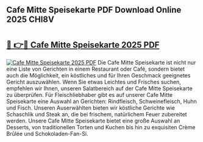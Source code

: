 ## Cafe Mitte Speisekarte PDF Download Online 2025 CHI8V

# <h2><a href="http://gcdt8ui.nevu.top/?p=Cafe+Mitte+Speisekarte">🔗 👉🔴 Cafe Mitte Speisekarte 2025 PDF</a></h2>

[![Cafe Mitte Speisekarte 2025 PDF](https://i.imgur.com/dBaPXMq.png)](http://gcdt8ui.nevu.top/?p=Cafe+Mitte+Speisekarte)
Die Cafe Mitte Speisekarte ist nicht nur eine Liste von Gerichten in einem Restaurant oder Café, sondern bietet auch die Möglichkeit, ein köstliches und für Ihren Geschmack geeignetes Gericht auszuwählen. Wenn Sie etwas Leichtes und Frisches suchen, empfehlen wir Ihnen, unseren Salatbereich auf der Cafe Mitte Speisekarte zu überprüfen. Für Fleischliebhaber gibt es auf unserer Cafe Mitte Speisekarte eine Auswahl an Gerichten: Rindfleisch, Schweinefleisch, Huhn und Fisch. Unseren Auserwählten bieten wir köstliche Gerichte wie Schaschlik und Steak an, die bei frischem, natürlichem Feuer zubereitet werden. Unsere Cafe Mitte Speisekarte bietet eine große Auswahl an Desserts, von traditionellen Torten und Kuchen bis hin zu exquisiten Crème Brûlée und Schokoladen-Fan-Si.
